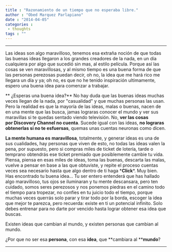 ```yaml
---
title : "Razonamiento de un tiempo que no esperaba libre."
author : "Obed Marquez Parlapiano"
date : "2014-04-05"
categories : 
 - thoughts
tags : ""
---
```


* * *

Las ideas son algo maravilloso, tenemos esa extraña noción de que todas las buenas ideas llegaron a los grandes creadores de la nada, en un día cualquiera por algo que sucedió sin mas, al estilo película. Porque así las cosas se ven maravillosas, y al mismo tiempo es una buena forma de que las personas perezosas puedan decir, oh no, la idea que me hará rico me llegara un día y ya; oh no, es que no he tenido inspiración ultimamente, espero una buena idea para comenzar a trabajar.

** ¿Esperas una buena idea?** No hay duda que las buenas ideas muchas veces llegan de la nada, por "casualidad" y que muchas personas las usan. Pero la realidad es que la mayoría de las ideas, malas o buenas, nacen de en una mente que las busca, jamas lograras conocer el mundo y ver sus maravillas si te quedas sentado viendo televisión. No, **ver las cosas por Discovery Channel no cuenta**. Sucede igual con las ideas, **no lograras obtenerlas si no te esfuersas**, quemas unas cuentas neuronas como dicen.

**La mente humana es** **maravillosa**, totalmente, y generar ideas es una de sus cualidades, hay personas que viven de esto, no todas las ideas valen la pena, por supuesto, pero si compras miles de ticket de lotería, tarde o temprano obtendrás ese ticket premiado que posiblemente cambie tu vida. Piensa, piensa en esas miles de ideas, toma las buenas, descarta las malas, vuelve a pensar en base a las que obtuviste, y repite el proceso cuentas veces sea necesario hasta que algo dentro de ti haga \***Click**\*. Muy bien. Has encontrado tu buena idea... Tu ser entero entenderá que has hallado algo maravilloso, tus ojos se iluminaran y tu mente descansara, pero ten cuidado, somos seres perezosos y nos ponemos piedras en el camino todo el tiempo para tropezar, no confíes en tu juicio todo el tiempo, porque muchas veces querrás solo parar y tirar todo por la borda, escoger la idea que mejor te parezca, pero recuerda: existe en ti un potencial infinito. Solo debes entrenar para no darte por vencido hasta lograr obtener esa idea que buscas.

Existen ideas que cambian al mundo, y existen personas que cambian al mundo.

¿Por que no ser esa **persona**, con esa **idea**, que **cambiara al ****mundo**?

* * *
